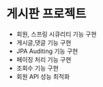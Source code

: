 # 게시판 프로젝트
<ul>
<li> 회원, 스프링 시큐리티 기능 구현</li>
<li> 게시글,댓글 기능 구현</li>
<li> JPA Auditing 기능 구현</li>
<li> 페이징 처리 기능 구현</li>
<li> 조회수 기능 구현</li>
<li> 회원 API 성능 최적화</li>
</ul>

